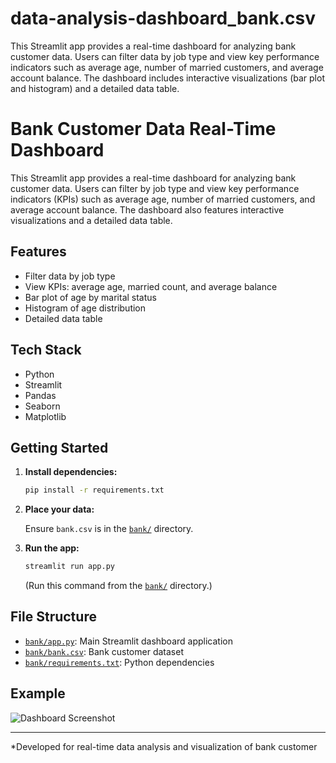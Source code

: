 # data-analysis-dashboard_bank.csv
This Streamlit app provides a real-time dashboard for analyzing bank customer data. Users can filter data by job type and view key performance indicators such as average age, number of married customers, and average account balance. The dashboard includes interactive visualizations (bar plot and histogram) and a detailed data table.
# Bank Customer Data Real-Time Dashboard

This Streamlit app provides a real-time dashboard for analyzing bank customer data. Users can filter by job type and view key performance indicators (KPIs) such as average age, number of married customers, and average account balance. The dashboard also features interactive visualizations and a detailed data table.

## Features

- Filter data by job type
- View KPIs: average age, married count, and average balance
- Bar plot of age by marital status
- Histogram of age distribution
- Detailed data table

## Tech Stack

- Python
- Streamlit
- Pandas
- Seaborn
- Matplotlib

## Getting Started

1. **Install dependencies:**

   ```sh
   pip install -r requirements.txt
   ```

2. **Place your data:**

   Ensure `bank.csv` is in the [`bank/`](bank/) directory.

3. **Run the app:**

   ```sh
   streamlit run app.py
   ```

   (Run this command from the [`bank/`](bank/) directory.)

## File Structure

- [`bank/app.py`](bank/app.py): Main Streamlit dashboard application
- [`bank/bank.csv`](bank/bank.csv): Bank customer dataset
- [`bank/requirements.txt`](bank/requirements.txt): Python dependencies

## Example

![Dashboard Screenshot](https://user-images.githubusercontent.com/your-screenshot.png)

---

*Developed for real-time data analysis and visualization of bank customer
